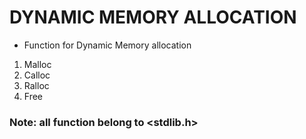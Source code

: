 # DYNAMIC MEMORY ALLOCATION

- Function for Dynamic Memory allocation

1. Malloc
2. Calloc
3. Ralloc
4. Free

### Note: all function belong to <stdlib.h>
